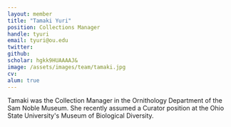 ```yaml
---
layout: member
title: "Tamaki Yuri"
position: Collections Manager
handle: tyuri
email: tyuri@ou.edu
twitter:
github:
scholar: hgkk9HUAAAAJ&
image: /assets/images/team/tamaki.jpg
cv:
alum: true
---
```


Tamaki was the Collection Manager in the Ornithology Department of the Sam Noble Museum. She recently assumed a Curator position at the Ohio State University's Museum of Biological Diversity.
